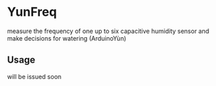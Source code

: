 # YunFreq
measure the frequency of one up to six capacitive humidity sensor and make decisions for watering (ArduinoYùn)
## Usage
will be issued soon 
